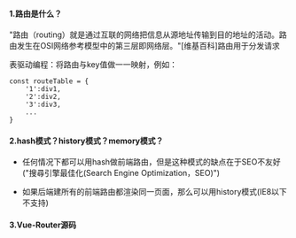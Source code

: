 #### 1.路由是什么？
"路由（routing）就是通过互联的网络把信息从源地址传输到目的地址的活动。路由发生在OSI网络参考模型中的第三层即网络层。"[维基百科]路由用于分发请求

表驱动编程：将路由与key值做一一映射，例如：
```
const routeTable = {
    '1':div1,
    '2':div2,
    '3':div3,
    ...
}
```

#### 2.hash模式？history模式？memory模式？

* 任何情况下都可以用hash做前端路由，但是这种模式的缺点在于SEO不友好("搜尋引擎最佳化(Search Engine Optimization，SEO)")

* 如果后端建所有的前端路由都渲染同一页面，那么可以用history模式(IE8以下不支持)

#### 3.Vue-Router源码